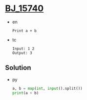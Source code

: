 # [BJ_15740](https://acmicpc.net/problem/15740)

* en

  ```en
  Print a + b
  ```

* tc

  ```tc
  Input: 1 2
  Output: 3
  ```

## Solution

* py

  ```py
  a, b = map(int, input().split())
  print(a + b)
  ```
